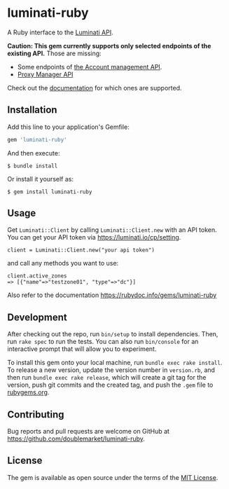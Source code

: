 # luminati-ruby

A Ruby interface to the [Luminati API](https://luminati.io/doc/api).

**Caution: This gem currently supports only selected endpoints of the existing API.** Those are missing:

- Some endpoints of [the Account management API](https://luminati.io/doc/api#account_api).
- [Proxy Manager API](https://luminati.io/doc/api#lpm_endpoints)

Check out the [documentation](https://luminati.io/doc/api) for which ones are supported.

## Installation

Add this line to your application's Gemfile:

```ruby
gem 'luminati-ruby'
```

And then execute:

```
$ bundle install
```

Or install it yourself as:

```
$ gem install luminati-ruby
```

## Usage

Get `Luminati::Client` by calling `Luminati::Client.new` with an API token. You can get your API token via https://luminati.io/cp/setting.

```
client = Luminati::Client.new("your api token")
```

and call any methods you want to use:

```
client.active_zones
=> [{"name"=>"testzone01", "type"=>"dc"}]
```

Also refer to the documentation https://rubydoc.info/gems/luminati-ruby

## Development

After checking out the repo, run `bin/setup` to install dependencies. Then, run `rake spec` to run the tests. You can also run `bin/console` for an interactive prompt that will allow you to experiment.

To install this gem onto your local machine, run `bundle exec rake install`. To release a new version, update the version number in `version.rb`, and then run `bundle exec rake release`, which will create a git tag for the version, push git commits and the created tag, and push the `.gem` file to [rubygems.org](https://rubygems.org).

## Contributing

Bug reports and pull requests are welcome on GitHub at https://github.com/doublemarket/luminati-ruby.

## License

The gem is available as open source under the terms of the [MIT License](https://opensource.org/licenses/MIT).
